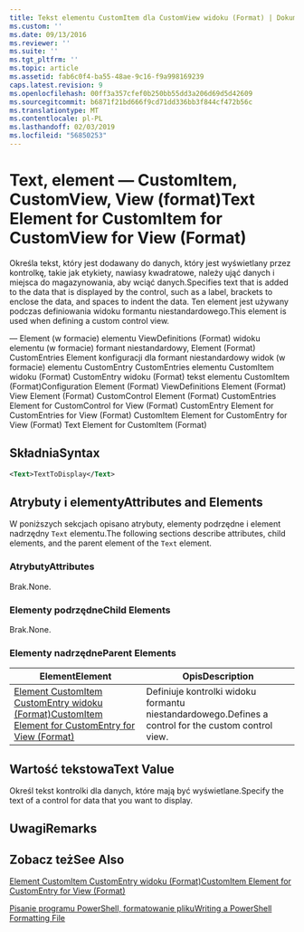 ```yaml
---
title: Tekst elementu CustomItem dla CustomView widoku (Format) | Dokumentacja firmy Microsoft
ms.custom: ''
ms.date: 09/13/2016
ms.reviewer: ''
ms.suite: ''
ms.tgt_pltfrm: ''
ms.topic: article
ms.assetid: fab6c0f4-ba55-48ae-9c16-f9a998169239
caps.latest.revision: 9
ms.openlocfilehash: 00ff3a357cfef0b250bb55dd3a206d69d5d42609
ms.sourcegitcommit: b6871f21bd666f9cd71dd336bb3f844cf472b56c
ms.translationtype: MT
ms.contentlocale: pl-PL
ms.lasthandoff: 02/03/2019
ms.locfileid: "56850253"
---
```

# <a name="text-element-for-customitem-for-customview-for-view-format"></a><span data-ttu-id="01fe6-102">Text, element — CustomItem, CustomView, View (format)</span><span class="sxs-lookup"><span data-stu-id="01fe6-102">Text Element for CustomItem for CustomView for View (Format)</span></span>

<span data-ttu-id="01fe6-103">Określa tekst, który jest dodawany do danych, który jest wyświetlany przez kontrolkę, takie jak etykiety, nawiasy kwadratowe, należy ująć danych i miejsca do magazynowania, aby wciąć danych.</span><span class="sxs-lookup"><span data-stu-id="01fe6-103">Specifies text that is added to the data that is displayed by the control, such as a label, brackets to enclose the data, and spaces to indent the data.</span></span> <span data-ttu-id="01fe6-104">Ten element jest używany podczas definiowania widoku formantu niestandardowego.</span><span class="sxs-lookup"><span data-stu-id="01fe6-104">This element is used when defining a custom control view.</span></span>

<span data-ttu-id="01fe6-105">— Element (w formacie) elementu ViewDefinitions (Format) widoku elementu (w formacie) formant niestandardowy, Element (Format) CustomEntries Element konfiguracji dla formant niestandardowy widok (w formacie) elementu CustomEntry CustomEntries elementu CustomItem widoku (Format) CustomEntry widoku (Format) tekst elementu CustomItem (Format)</span><span class="sxs-lookup"><span data-stu-id="01fe6-105">Configuration Element (Format) ViewDefinitions Element (Format) View Element (Format) CustomControl Element (Format) CustomEntries Element for CustomControl for View (Format) CustomEntry Element for CustomEntries for View (Format) CustomItem Element for CustomEntry for View (Format) Text Element for CustomItem (Format)</span></span>

## <a name="syntax"></a><span data-ttu-id="01fe6-106">Składnia</span><span class="sxs-lookup"><span data-stu-id="01fe6-106">Syntax</span></span>

```xml
<Text>TextToDisplay</Text>
```

## <a name="attributes-and-elements"></a><span data-ttu-id="01fe6-107">Atrybuty i elementy</span><span class="sxs-lookup"><span data-stu-id="01fe6-107">Attributes and Elements</span></span>

<span data-ttu-id="01fe6-108">W poniższych sekcjach opisano atrybuty, elementy podrzędne i element nadrzędny `Text` elementu.</span><span class="sxs-lookup"><span data-stu-id="01fe6-108">The following sections describe attributes, child elements, and the parent element of the `Text` element.</span></span>

### <a name="attributes"></a><span data-ttu-id="01fe6-109">Atrybuty</span><span class="sxs-lookup"><span data-stu-id="01fe6-109">Attributes</span></span>

<span data-ttu-id="01fe6-110">Brak.</span><span class="sxs-lookup"><span data-stu-id="01fe6-110">None.</span></span>

### <a name="child-elements"></a><span data-ttu-id="01fe6-111">Elementy podrzędne</span><span class="sxs-lookup"><span data-stu-id="01fe6-111">Child Elements</span></span>

<span data-ttu-id="01fe6-112">Brak.</span><span class="sxs-lookup"><span data-stu-id="01fe6-112">None.</span></span>

### <a name="parent-elements"></a><span data-ttu-id="01fe6-113">Elementy nadrzędne</span><span class="sxs-lookup"><span data-stu-id="01fe6-113">Parent Elements</span></span>

|<span data-ttu-id="01fe6-114">Element</span><span class="sxs-lookup"><span data-stu-id="01fe6-114">Element</span></span>|<span data-ttu-id="01fe6-115">Opis</span><span class="sxs-lookup"><span data-stu-id="01fe6-115">Description</span></span>|
|-------------|-----------------|
|[<span data-ttu-id="01fe6-116">Element CustomItem CustomEntry widoku (Format)</span><span class="sxs-lookup"><span data-stu-id="01fe6-116">CustomItem Element for CustomEntry for View (Format)</span></span>](./customitem-element-for-customentry-for-customcontrol-for-view-format.md)|<span data-ttu-id="01fe6-117">Definiuje kontrolki widoku formantu niestandardowego.</span><span class="sxs-lookup"><span data-stu-id="01fe6-117">Defines a control for the custom control view.</span></span>|

## <a name="text-value"></a><span data-ttu-id="01fe6-118">Wartość tekstowa</span><span class="sxs-lookup"><span data-stu-id="01fe6-118">Text Value</span></span>

<span data-ttu-id="01fe6-119">Określ tekst kontrolki dla danych, które mają być wyświetlane.</span><span class="sxs-lookup"><span data-stu-id="01fe6-119">Specify the text of a control for data that you want to display.</span></span>

## <a name="remarks"></a><span data-ttu-id="01fe6-120">Uwagi</span><span class="sxs-lookup"><span data-stu-id="01fe6-120">Remarks</span></span>

## <a name="see-also"></a><span data-ttu-id="01fe6-121">Zobacz też</span><span class="sxs-lookup"><span data-stu-id="01fe6-121">See Also</span></span>

[<span data-ttu-id="01fe6-122">Element CustomItem CustomEntry widoku (Format)</span><span class="sxs-lookup"><span data-stu-id="01fe6-122">CustomItem Element for CustomEntry for View (Format)</span></span>](./customitem-element-for-customentry-for-customcontrol-for-view-format.md)

[<span data-ttu-id="01fe6-123">Pisanie programu PowerShell, formatowanie pliku</span><span class="sxs-lookup"><span data-stu-id="01fe6-123">Writing a PowerShell Formatting File</span></span>](./writing-a-powershell-formatting-file.md)
